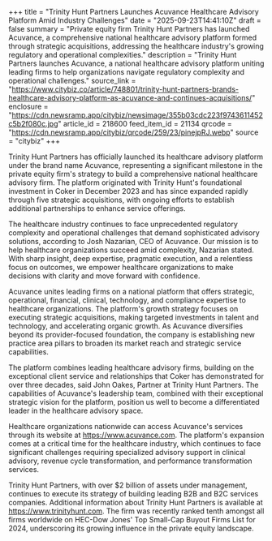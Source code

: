+++
title = "Trinity Hunt Partners Launches Acuvance Healthcare Advisory Platform Amid Industry Challenges"
date = "2025-09-23T14:41:10Z"
draft = false
summary = "Private equity firm Trinity Hunt Partners has launched Acuvance, a comprehensive national healthcare advisory platform formed through strategic acquisitions, addressing the healthcare industry's growing regulatory and operational complexities."
description = "Trinity Hunt Partners launches Acuvance, a national healthcare advisory platform uniting leading firms to help organizations navigate regulatory complexity and operational challenges."
source_link = "https://www.citybiz.co/article/748801/trinity-hunt-partners-brands-healthcare-advisory-platform-as-acuvance-and-continues-acquisitions/"
enclosure = "https://cdn.newsramp.app/citybiz/newsimage/355b03cdc223f9743611452c5b2f080c.jpg"
article_id = 218600
feed_item_id = 21134
qrcode = "https://cdn.newsramp.app/citybiz/qrcode/259/23/pinejpRJ.webp"
source = "citybiz"
+++

<p>Trinity Hunt Partners has officially launched its healthcare advisory platform under the brand name Acuvance, representing a significant milestone in the private equity firm's strategy to build a comprehensive national healthcare advisory firm. The platform originated with Trinity Hunt's foundational investment in Coker in December 2023 and has since expanded rapidly through five strategic acquisitions, with ongoing efforts to establish additional partnerships to enhance service offerings.</p><p>The healthcare industry continues to face unprecedented regulatory complexity and operational challenges that demand sophisticated advisory solutions, according to Josh Nazarian, CEO of Acuvance. Our mission is to help healthcare organizations succeed amid complexity, Nazarian stated. With sharp insight, deep expertise, pragmatic execution, and a relentless focus on outcomes, we empower healthcare organizations to make decisions with clarity and move forward with confidence.</p><p>Acuvance unites leading firms on a national platform that offers strategic, operational, financial, clinical, technology, and compliance expertise to healthcare organizations. The platform's growth strategy focuses on executing strategic acquisitions, making targeted investments in talent and technology, and accelerating organic growth. As Acuvance diversifies beyond its provider-focused foundation, the company is establishing new practice area pillars to broaden its market reach and strategic service capabilities.</p><p>The platform combines leading healthcare advisory firms, building on the exceptional client service and relationships that Coker has demonstrated for over three decades, said John Oakes, Partner at Trinity Hunt Partners. The capabilities of Acuvance's leadership team, combined with their exceptional strategic vision for the platform, position us well to become a differentiated leader in the healthcare advisory space.</p><p>Healthcare organizations nationwide can access Acuvance's services through its website at <a href="https://www.acuvance.com" rel="nofollow" target="_blank">https://www.acuvance.com</a>. The platform's expansion comes at a critical time for the healthcare industry, which continues to face significant challenges requiring specialized advisory support in clinical advisory, revenue cycle transformation, and performance transformation services.</p><p>Trinity Hunt Partners, with over $2 billion of assets under management, continues to execute its strategy of building leading B2B and B2C services companies. Additional information about Trinity Hunt Partners is available at <a href="https://www.trinityhunt.com" rel="nofollow" target="_blank">https://www.trinityhunt.com</a>. The firm was recently ranked tenth amongst all firms worldwide on HEC-Dow Jones' Top Small-Cap Buyout Firms List for 2024, underscoring its growing influence in the private equity landscape.</p>